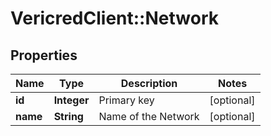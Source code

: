 # VericredClient::Network

## Properties
Name | Type | Description | Notes
------------ | ------------- | ------------- | -------------
**id** | **Integer** | Primary key | [optional] 
**name** | **String** | Name of the Network | [optional] 


